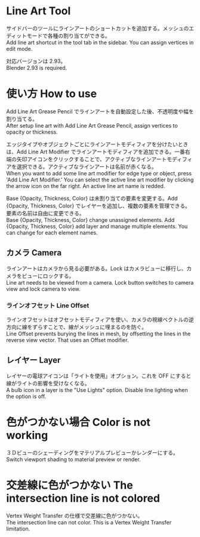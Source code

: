 # Line Art Tool
サイドバーのツールにラインアートのショートカットを追加する。メッシュのエディットモードで各種の割り当てができる。  
Add line art shortcut in the tool tab in the sidebar. You can assign vertices in edit mode.  

対応バージョンは 2.93。  
Blender 2.93 is required.

# 使い方 How to use
Add Line Art Grease Pencil でラインアートを自動設定した後、不透明度や幅を割り当てる。  
After setup line art with Add Line Art Grease Pencil, assign vertices to opacity or thickness.  

エッジタイプやオブジェクトごとにラインアートモディフィアを分けたいときは、Add Line Art Modifier でラインアートモディフィアを追加できる。一番右端の矢印アイコンをクリックすることで、アクティブなラインアートモディフィアを選択できる。アクティブなラインアートは名前が赤くなる。  
When you want to add some line art modifier for edge type or object, press 'Add Line Art Modifier.' You can select the active line art modifier by clicking the arrow icon on the far right. An active line art name is redded.  

Base {Opacity, Thickness, Color} は未割り当ての要素を変更する。Add {Opacity, Thickness, Color} でレイヤーを追加し、複数の要素を管理できる。要素の名前は自由に変更できる。  
Base {Opacity, Thickness, Color} change unassigned elements. Add {Opacity, Thickness, Color} add layer and manage multiple elements. You can change for each element names.

## カメラ Camera
ラインアートはカメラから見る必要がある。Lock はカメラビューに移行し、カメラをビューにロックする。  
Line art needs to be viewed from a camera. Lock button switches to camera view and lock camera to view.

### ラインオフセット Line Offset
ラインオフセットはオフセットモディフィアを使い、カメラの視線ベクトルの逆方向に線をずらすことで、線がメッシュに埋まるのを防ぐ。  
Line Offset prevents burying the lines in mesh, by offsetting the lines in the reverse view vector. That uses an Offset modifier.

## レイヤー Layer
レイヤーの電球アイコンは「ライトを使用」オプション。これを OFF にすると線がライトの影響を受けなくなる。  
A bulb icon in a layer is the "Use Lights" option. Disable line lighting when the option is off.

# 色がつかない場合 Color is not working
３Ｄビューのシェーディングをマテリアルプレビューかレンダーにする。  
Switch viewport shading to material preview or render.

# 交差線に色がつかない The intersection line is not colored
Vertex Weight Transfer の仕様で交差線に色がつかない。  
The intersection line can not color. This is a Vertex Weight Transfer limitation.
